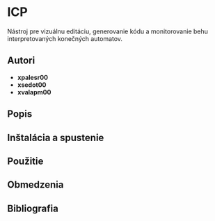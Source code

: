 # ICP
Nástroj pre vizuálnu editáciu, generovanie kódu a monitorovanie behu interpretovaných konečných automatov.

## Autori

*   **xpalesr00**
*   **xsedot00**
*   **xvalapm00**


## Popis


## Inštalácia a spustenie


## Použitie

## Obmedzenia

## Bibliografia



